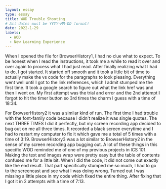 ```yaml
---
layout: essay
type: essay
title: WOD Trouble Shooting
# All dates must be YYYY-MM-DD format!
date: 2022-1-29
labels:
  - WOD
  - New Learning Experience
---
```


When I opened the file for BrowserHistory1, I had no clue what to expect. To be honest when I read the instructions, it took me a while to read it over and over again to process
what I had just read. After finally realizing what I had to do, I got started. It started off smooth and it took a little bit of time to actually make the vs code for the paragraphs
to look pleasing. Everything went well until I got to the link references, which I admit stumped me the first time. It took a google search to figure out what the link href was
and then I went on. My first attempt was the trial and error and the 2nd attempt I forgot to hit the timer button so 3rd times the charm I guess with a time of 18:34.

For BrowserHistory2 it was a similar kind of run. The first time I had trouble with the font-family code because I didn't realize it was single quotes. The next THREE TIMES I did it
perfectly, but my screen recording app decided to bug out on me all three times. It recorded a black screen everytime and I had to restart my computer to fix it which gave me a total
of 5 times with a time of 3:19. BrowserHistory3 was a lot similar to BrowserHistory2 in the sense of my screen recording app bugging out. A lot of these things in this specific
WOD reminded me of one of my previous projects in ICS 101. Making the text and images wrap were pretty easy but the table of contents confused me for a little bit. When I did the
code, it did not come out exactly like the end result. That part specifically stumped me so much, I had to go to the screencast and see what I was doing wrong. Turned out I was missing
a little piece in my code which fixed the entire thing. After fixing that I got it in 2 attempts with a time of 7:13.

